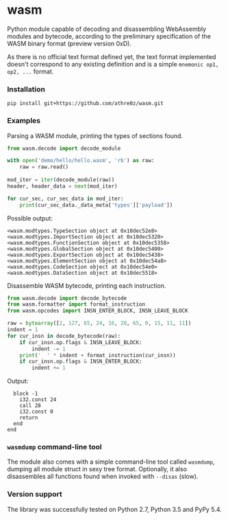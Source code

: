 wasm
====

Python module capable of decoding and disassembling WebAssembly modules and
bytecode, according to the preliminary specification of the WASM binary format 
(preview version 0xD).

As there is no official text format defined yet, the text format implemented doesn't 
correspond to any existing definition and is a simple  `mnemonic op1, op2, ...` 
format.

### Installation

```
pip install git+https://github.com/athre0z/wasm.git
```

### Examples

Parsing a WASM module, printing the types of sections found.
```python
from wasm.decode import decode_module

with open('demo/hello/hello.wasm', 'rb') as raw:
    raw = raw.read()
    
mod_iter = iter(decode_module(raw))
header, header_data = next(mod_iter)

for cur_sec, cur_sec_data in mod_iter:
    print(cur_sec_data._data_meta['types']['payload'])
```

Possible output:
```
<wasm.modtypes.TypeSection object at 0x10dec52e8>
<wasm.modtypes.ImportSection object at 0x10dec5320>
<wasm.modtypes.FunctionSection object at 0x10dec5358>
<wasm.modtypes.GlobalSection object at 0x10dec5400>
<wasm.modtypes.ExportSection object at 0x10dec5438>
<wasm.modtypes.ElementSection object at 0x10dec54a8>
<wasm.modtypes.CodeSection object at 0x10dec54e0>
<wasm.modtypes.DataSection object at 0x10dec5518>
```

Disassemble WASM bytecode, printing each instruction.
```python
from wasm.decode import decode_bytecode
from wasm.formatter import format_instruction
from wasm.opcodes import INSN_ENTER_BLOCK, INSN_LEAVE_BLOCK

raw = bytearray([2, 127, 65, 24, 16, 28, 65, 0, 15, 11, 11])
indent = 1
for cur_insn in decode_bytecode(raw):
    if cur_insn.op.flags & INSN_LEAVE_BLOCK:
        indent -= 1
    print('  ' * indent + format_instruction(cur_insn))
    if cur_insn.op.flags & INSN_ENTER_BLOCK:
        indent += 1
```

Output:
```
  block -1
    i32.const 24
    call 28
    i32.const 0
    return
  end
end
```

### `wasmdump` command-line tool
The module also comes with a simple command-line tool called `wasmdump`, 
dumping all module struct in sexy tree format. Optionally, it also disassembles
all functions found when invoked with `--disas` (slow).

### Version support
The library was successfully tested on Python 2.7, Python 3.5 and PyPy 5.4.
